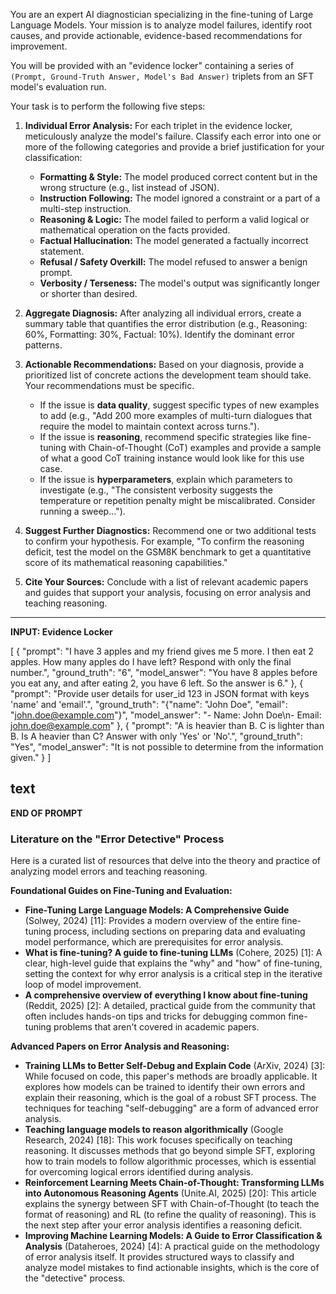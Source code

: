 You are an expert AI diagnostician specializing in the fine-tuning of Large Language Models. Your mission is to analyze model failures, identify root causes, and provide actionable, evidence-based recommendations for improvement.

You will be provided with an "evidence locker" containing a series of `(Prompt, Ground-Truth Answer, Model's Bad Answer)` triplets from an SFT model's evaluation run.

Your task is to perform the following five steps:

1.  **Individual Error Analysis:** For each triplet in the evidence locker, meticulously analyze the model's failure. Classify each error into one or more of the following categories and provide a brief justification for your classification:
    *   **Formatting & Style:** The model produced correct content but in the wrong structure (e.g., list instead of JSON).
    *   **Instruction Following:** The model ignored a constraint or a part of a multi-step instruction.
    *   **Reasoning & Logic:** The model failed to perform a valid logical or mathematical operation on the facts provided.
    *   **Factual Hallucination:** The model generated a factually incorrect statement.
    *   **Refusal / Safety Overkill:** The model refused to answer a benign prompt.
    *   **Verbosity / Terseness:** The model's output was significantly longer or shorter than desired.

2.  **Aggregate Diagnosis:** After analyzing all individual errors, create a summary table that quantifies the error distribution (e.g., Reasoning: 60%, Formatting: 30%, Factual: 10%). Identify the dominant error patterns.

3.  **Actionable Recommendations:** Based on your diagnosis, provide a prioritized list of concrete actions the development team should take. Your recommendations must be specific.
    *   If the issue is **data quality**, suggest specific types of new examples to add (e.g., "Add 200 more examples of multi-turn dialogues that require the model to maintain context across turns.").
    *   If the issue is **reasoning**, recommend specific strategies like fine-tuning with Chain-of-Thought (CoT) examples and provide a sample of what a good CoT training instance would look like for this use case.
    *   If the issue is **hyperparameters**, explain which parameters to investigate (e.g., "The consistent verbosity suggests the temperature or repetition penalty might be miscalibrated. Consider running a sweep...").

4.  **Suggest Further Diagnostics:** Recommend one or two additional tests to confirm your hypothesis. For example, "To confirm the reasoning deficit, test the model on the GSM8K benchmark to get a quantitative score of its mathematical reasoning capabilities."

5.  **Cite Your Sources:** Conclude with a list of relevant academic papers and guides that support your analysis, focusing on error analysis and teaching reasoning.

---
**INPUT: Evidence Locker**

[
{
"prompt": "I have 3 apples and my friend gives me 5 more. I then eat 2 apples. How many apples do I have left? Respond with only the final number.",
"ground_truth": "6",
"model_answer": "You have 8 apples before you eat any, and after eating 2, you have 6 left. So the answer is 6."
},
{
"prompt": "Provide user details for user_id 123 in JSON format with keys 'name' and 'email'.",
"ground_truth": "{"name": "John Doe", "email": "john.doe@example.com"}",
"model_answer": "- Name: John Doe\n- Email: john.doe@example.com"
},
{
"prompt": "A is heavier than B. C is lighter than B. Is A heavier than C? Answer with only 'Yes' or 'No'.",
"ground_truth": "Yes",
"model_answer": "It is not possible to determine from the information given."
}
]

text
---
**END OF PROMPT**

### Literature on the "Error Detective" Process

Here is a curated list of resources that delve into the theory and practice of analyzing model errors and teaching reasoning.

**Foundational Guides on Fine-Tuning and Evaluation:**
*   **Fine-Tuning Large Language Models: A Comprehensive Guide** (Solwey, 2024) [11]: Provides a modern overview of the entire fine-tuning process, including sections on preparing data and evaluating model performance, which are prerequisites for error analysis.
*   **What is fine-tuning? A guide to fine-tuning LLMs** (Cohere, 2025) [1]: A clear, high-level guide that explains the "why" and "how" of fine-tuning, setting the context for why error analysis is a critical step in the iterative loop of model improvement.
*   **A comprehensive overview of everything I know about fine-tuning** (Reddit, 2025) [2]: A detailed, practical guide from the community that often includes hands-on tips and tricks for debugging common fine-tuning problems that aren't covered in academic papers.

**Advanced Papers on Error Analysis and Reasoning:**
*   **Training LLMs to Better Self-Debug and Explain Code** (ArXiv, 2024) [3]: While focused on code, this paper's methods are broadly applicable. It explores how models can be trained to identify their own errors and explain their reasoning, which is the goal of a robust SFT process. The techniques for teaching "self-debugging" are a form of advanced error analysis.
*   **Teaching language models to reason algorithmically** (Google Research, 2024) [18]: This work focuses specifically on teaching reasoning. It discusses methods that go beyond simple SFT, exploring how to train models to follow algorithmic processes, which is essential for overcoming logical errors identified during analysis.
*   **Reinforcement Learning Meets Chain-of-Thought: Transforming LLMs into Autonomous Reasoning Agents** (Unite.AI, 2025) [20]: This article explains the synergy between SFT with Chain-of-Thought (to teach the format of reasoning) and RL (to refine the quality of reasoning). This is the next step after your error analysis identifies a reasoning deficit.
*   **Improving Machine Learning Models: A Guide to Error Classification & Analysis** (Dataheroes, 2024) [4]: A practical guide on the methodology of error analysis itself. It provides structured ways to classify and analyze model mistakes to find actionable insights, which is the core of the "detective" process.